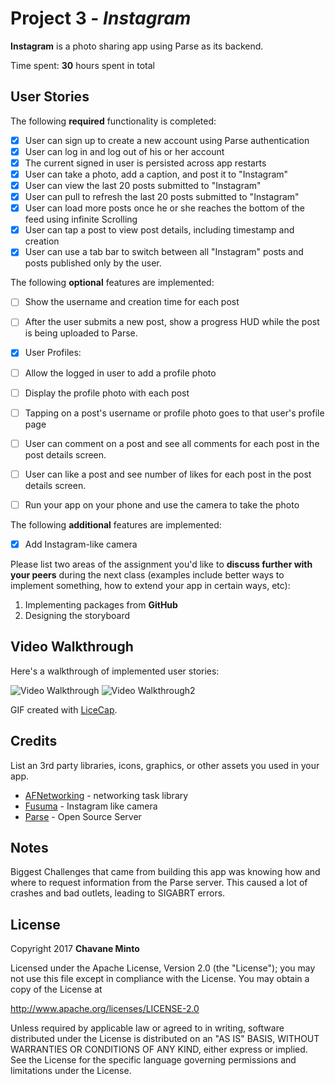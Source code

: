 # Project 3 - *Instagram*

**Instagram** is a photo sharing app using Parse as its backend.

Time spent: **30** hours spent in total

## User Stories

The following **required** functionality is completed:

- [x] User can sign up to create a new account using Parse authentication
- [x] User can log in and log out of his or her account
- [x] The current signed in user is persisted across app restarts
- [x] User can take a photo, add a caption, and post it to "Instagram"
- [x] User can view the last 20 posts submitted to "Instagram"
- [x] User can pull to refresh the last 20 posts submitted to "Instagram"
- [x] User can load more posts once he or she reaches the bottom of the feed using infinite Scrolling
- [x] User can tap a post to view post details, including timestamp and creation
- [x] User can use a tab bar to switch between all "Instagram" posts and posts published only by the user.

The following **optional** features are implemented:

- [ ] Show the username and creation time for each post
- [ ] After the user submits a new post, show a progress HUD while the post is being uploaded to Parse.
- [x] User Profiles:
- [ ] Allow the logged in user to add a profile photo
- [ ] Display the profile photo with each post
- [ ] Tapping on a post's username or profile photo goes to that user's profile page
- [ ] User can comment on a post and see all comments for each post in the post details screen.
- [ ] User can like a post and see number of likes for each post in the post details screen.
- [ ] Run your app on your phone and use the camera to take the photo


The following **additional** features are implemented:

- [x] Add Instagram-like camera

Please list two areas of the assignment you'd like to **discuss further with your peers** during the next class (examples include better ways to implement something, how to extend your app in certain ways, etc):

1. Implementing packages from **GitHub**
2. Designing the storyboard

## Video Walkthrough

Here's a walkthrough of implemented user stories:

<img src='http://i.imgur.com/IHjelCo.gif' title='Video Walkthrough' width='' alt='Video Walkthrough' /> <img src='http://i.imgur.com/3w8DWet.gif' title='Video Walkthrough' width='' alt='Video Walkthrough2' />


GIF created with [LiceCap](http://www.cockos.com/licecap/).

## Credits

List an 3rd party libraries, icons, graphics, or other assets you used in your app.

- [AFNetworking](https://github.com/AFNetworking/AFNetworking) - networking task library
- [Fusuma](https://github.com/ytakzk/Fusuma) - Instagram like camera
- [Parse](https://github.com/parse-community/parse-server) - Open Source Server


## Notes

Biggest Challenges that came from building this app was knowing how and where to request information from the Parse server. This caused a lot of crashes and bad outlets, leading to SIGABRT errors.

## License

Copyright 2017 **Chavane Minto**

Licensed under the Apache License, Version 2.0 (the "License");
you may not use this file except in compliance with the License.
You may obtain a copy of the License at

http://www.apache.org/licenses/LICENSE-2.0

Unless required by applicable law or agreed to in writing, software
distributed under the License is distributed on an "AS IS" BASIS,
WITHOUT WARRANTIES OR CONDITIONS OF ANY KIND, either express or implied.
See the License for the specific language governing permissions and
limitations under the License.
